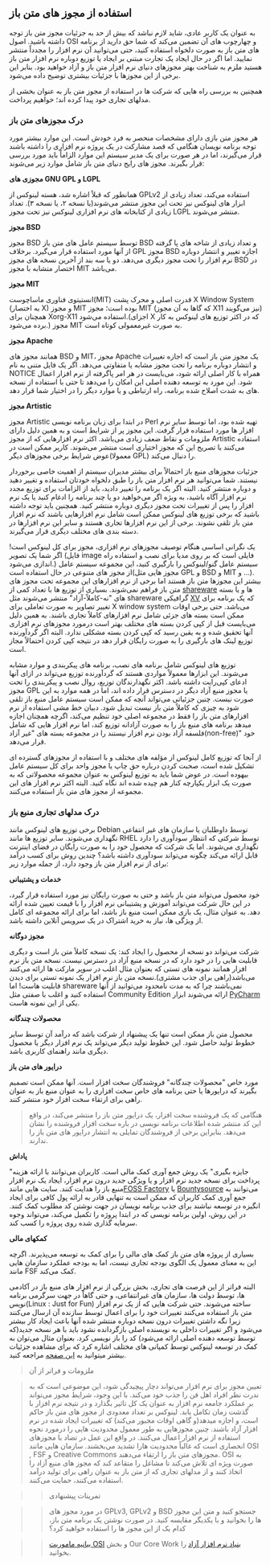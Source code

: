 ## استفاده از مجوز های متن باز

به عنوان یک کاربر عادی، شاید لازم نباشد که بیش از حد به جزئیات مجوز متن باز توجه داشته باشید. اصول OSI و چهارچوب های آن تضمین می‌کند که شما حق دارید از برنامه های متن باز به صورت دلخواه استفاده کنید، حتی می‌توانید آن نرم افزار را مجدداً منتشر نمایید.  اما اگر در حال ایجاد یک تجارت مبتنی بر ایجاد یا توزیع دوباره نرم افزار متن باز هستید ملزم به شناخت بهتر مجوزهای دنیای نرم افزار متن باز و آزاد خواهید بود. بنابر این برخی از این مجوزها با جزئیات بیشتری توضیح داده می‌شود.

همچنین به بررسی راه هایی که شرکت ها در استفاده از مجوز متن باز به عنوان بخشی از مدلهای تجاری خود پیدا کرده اند؛ خواهیم پرداخت.

### درک مجوزهای متن باز

هر مجوز متن بازی دارای مشخصات منحصر به فرد خودش است. این موارد بیشتر مورد توجه برنامه نویسان هنگامی که قصد مشارکت در یک پروژه نرم افزاری را داشته باشند قرار می‌گیرند، اما در هر صورت برای یک مدیر سیستم این موارد الزاماً باید مورد بررسی قرار بگیرند. مجوز های رایج دنیای متن باز شامل موارد زیر می‌شوند:

**مجوزی های GNU GPL و LGPL**

همانطور که قبلاً اشاره شد، هسته لینوکس از GPLv2 استفاده می‌کند، تعداد زیادی از ابزار های لینوکس نیز تحت این مجوز منتشر می‌شوند(یا نسخه ۲، یا نسخه ۳). تعداد زیادی از کتابخانه های نرم افزاری لینوکس نیز تحت مجوز LGPL منتشر می‌شوند.

**مجوز BSD**

مجوز BSD توسط سیستم عامل های متن باز BSD و تعداد زیادی از شاخه های پا گرفته از آنها مورد استفاده قرار می‌گیرد. برخلاف GPL مجوز BSD اجازه تغییر و انتشار دوباره نرم افزار را تحت مجوز دیگری می‌دهد. دو یا سه بند از آخرین نسخه های مجوز BSD در اختصار متشابه با مجوز MIT می‌باشد.

**مجوز MIT**

انستیتوی فناوری ماساچوست(MIT) قدرت اصلی و محرک پشت X Window System (به اختصار X) و مجوز MIT بوده است؛ مجوز MIT (که گاها به آن مجوز X11 نیز می‌گویند) همچنان برای Xorg-X11 استفاده می‌شود.(اجزای X که در اکثر توزیع های لینوکس به کار برده می‌شود.) مجوز MIT به صورت غیرمعمولی کوتاه است.

**مجوز Apache**

همانند مجوز های BSD و MIT، مجوز Apache یک مجوز متن باز است که اجازه تغییرات و انتشار دوباره برنامه را تحت مجوز مشابه یا متفاوتی می‌دهد. اگر یک فایل متنی به نام NOTICE همراه با کار اصلی ارائه شود، می‌بایست در هر امر پاگرفته از نرم افزار اعمال شود. این مورد به توسعه دهنده اصلی این امکان را می‌دهد تا حتی با استفاده از نسخه های به شدت اصلاح شده برنامه، راه ارتباطی و یا موارد دیگر را در اختیار شما قرار دهد.

**مجوز Artistic**

مجوز Artistic در ابتدا برای زبان برنامه نویسی Perl تهیه شده بود، اما توسط سایر نرم افزار ها مورد استفاده قرار گرفت. این مجوز پر از شرایط است و به همین دلیل دارای ملزومات و نقاط ضعف زیادی می‌باشد. اکثر نرم افزارهایی که از مجوز Artistic استفاده می‌کنند با تصریح این که مجوز اختیاری است منتشر می‌شوند. کاربر ممکن است در عوض شرایط برخی مجوزهای دیگر(معمولا GPL) را دنبال می‌کند.


جزئیات مجوزهای منبع باز احتمالاً برای بیشتر مدیران سیستم از اهمیت خاصی برخوردار نیستند. شما می‌توانید هر نرم افزار متن باز را طبق دلخواه خودتان استفاده و تغییر دهید و دوباره منتشر کنید. البته اگر یک برنامه را تغییر دادید، باید از الزامات برای توزیع مجدد نرم افزار آگاه باشید، به ویژه اگر می‌خواهید دو یا چند برنامه را ادغام کنید یا یک نرم افزار را پس از تغییرات تحت مجوز دیگری دوباره منتشر کنید. همچنین باید توجه داشته باشید که برخی توزیع های لینوکس ممکن است شامل نرم افزارهایی باشند که نرم افزار متن باز تلقی نشوند. برخی از این نرم افزارها تجاری هستند و سایر این نرم افزارها در دسته بندی های مختلف دیگری قرار می‌گیرند.


یک نگرانی اساسی هنگام توصیف مجوزهای نرم افزاری، مجوز برای کل لینوکس است! اگر شما یک تصویر (فایل image فایلی است که بر روی مدیا برای نصب و استفاده راه اندازی می‌شود.) سیستم عامل گنو/لینوکس را بارگیری کنید، این مجموعه سیستم عامل از مجوز های متنوعی در حال استفاده است(مجوز هایی مثل GPL و BSD و MIT و ...). بیشتر این مجوزها متن باز هستند اما برخی از نرم افزارهای این مجموعه تحت مجوز های متن باز فراهم نمی‌شوند. بسیاری از توزیع ها با تعداد کمی از [shareware](https://fa.wikipedia.org/wiki/%D9%86%D8%B1%D9%85%E2%80%8C%D8%A7%D9%81%D8%B2%D8%A7%D8%B1_%D9%85%D8%B4%D8%B1%D9%88%D8%B7) ها و یا بسته های "نه-کاملاً-آزاد" منتشر می‌شوند مثل shareware گرافیکی [XV](http://www.trilon.com/xv/) که یک برنامه برای تغییر تصاویر به صورت تعاملی برای X window system می‌باشد. حتی برخی اوقات ممکن است بسته های جزئی شامل نرم افزارهای کاملاً تجاری باشند. به همین دلیل می‌بایست قبل از کپی کردن بسته های مختلف بهتر است درمورد مجوزهای نرم افزاری آنها تحقیق شده و به یقین رسید که کپی کردن بسته مشکلی ندارد. البته اگر گردآورنده توزیع لینک های بارگیری را به صورت رایگان قرار دهد در نتیجه کپی کردن احتمالاً مجاز است.


توزیع های لینوکس شامل برنامه های نصب، برنامه های پیکربندی و موارد مشابه می‌شوند. این ابزارها معمولاً مواردی هستند که گردآورنده توزیع می‌تواند در ازای آنها ادعای کپی‌رایت داشته باشد. اکثر نگهدارندگان توزیع، روال نصب و پیکربندی را تحت مجوز GPL یا مجوز منبع آزاد دیگر در دسترس قرار داده اند، اما در همه موارد به این صورت نیست. چنین جزئیاتی می‌تواند آنچه که ممکن است سیستم عامل منبع باز تلقی شود به چیزی که کاملاً متن باز نیست تبدیل شود. دبیان خط مشی استفاده از نرم افزارهای متن باز را فقط در مجموعه اصلی خود تنظیم می‌کند، اگرچه همچنان اجازه میدهد برنامه های منبع باز را به صورت آزادانه توزیع کند، اما نرم افزار هایی که شامل فلسفه آزاد بودن نرم افزار نیستند را در مجموعه بسته های "غیر آزاد(non-free)" خود قرار می‌دهد.


از آنجا که توزیع کامل لینوکس از مؤلفه های مختلف و با استفاده از مجوزهای گسترده ای تشکیل شده است، صحبت کردن درباره حق چاپ یا مجوز واحد برای کل سیستم عامل بیهوده است. در عوض شما باید به توزیع لینوکس به عنوان مجموعه محصولاتی که به صورت یک ابزار یکپارچه کنار هم چیده شده اند نگاه کنید. البته اکثر نرم افزار های این مجموعه از مجوز های متن باز استفاده می‌کنند.

### درک مدلهای تجاری منبع باز

برخی توزیع های لینوکس مانند Debian توسط داوطلبان یا سازمان های غیر انتفاعی نگهداری می‌شوند. سایر توزیع ها مانند RHEL توسط شرکتی که انتظار سودآوری را دارد نگهداری می‌شوند. اما یک شرکت که محصول خود را به صورت رایگان در فضای اینترنت قابل ارائه می‌کند چگونه می‌تواند سودآوری داشته باشد؟ چندین روش برای کسب درآمد برای از نرم افزار متن باز وجود دارد، از جمله موارد زیر:

**خدمات و پشتیبانی**

خود محصول می‌تواند متن باز باشد و حتی به صورت رایگان نیز مورد استفاده قرار گیرد، در این حال شرکت می‌تواند آموزش و پشتیبانی نرم افزار را با قیمت تعیین شده ارائه دهد. به عنوان مثال، یک بازی ممکن است منبع باز باشد، اما برای ارائه مجموعه ای کامل از ویژگی ها، نیاز به خرید اشتراک در یک سرویس آنلاین داشته باشد.

**مجوز دوگانه**

شرکت می‌تواند دو نسخه از محصول را ایجاد کند: یک نسخه کاملاً متن باز است و دیگری قابلیت هایی را در خود دارد که در نسخه منبع آزاد در دسترس نیست. نسخه متن باز نرم افزار همانند نمونه های تستی که بعنوان مثال اغلب در سوپر مارکت ها ارائه می‌کنند می‌باشد(راهی برای جذب مشتری).نسخه متن باز نرم افزار یک نمونه تستی برای دیدن قابلیت هاست! اما shareware نمی‌باشند چرا که به مدت نامحدود می‌توانید از آنها استفاده کنید و اغلب با صفتی مثل Community Edition ارائه می‌شوند ابزار [PyCharm](https://www.jetbrains.com/pycharm/download/#section=linux) یکی از این نمونه هاست.

**محصولات چندگانه**

محصول متن باز ممکن است تنها یک پیشنهاد از شرکت باشد که درآمد آن توسط سایر خطوط تولید حاصل شود. این خطوط تولید دیگر می‌تواند یک نرم افزار دیگر یا محصول دیگری مانند راهنمای کاربری باشد.

**درایور های متن باز**

مورد خاص "محصولات چندگانه" فروشندگان سخت افزار است. آنها ممکن است تصمیم بگیرند که درایورها یا حتی برنامه های خاص سخت افزاری را به عنوان منبع باز به عنوان راهی برای ارتقاء سخت افزار خود منتشر کنند.

> هنگامی که یک فروشنده سخت افزار، یک درایور متن باز را منتشر می‌کند، در واقع این کد منتشر شده اطلاعات برنامه نویسی در باره سخت افزار فروشنده را نشان می‌دهد. بنابراین برخی از فروشندگان تمایلی به انتشار درایور های متن باز را ندارند.

**پاداش**

"جایزه بگیری" یک روش جمع آوری کمک مالی است. کاربران می‌توانند با ارائه هزینه پرداخت برای نسخه جدید نرم افزار و یا ویژگی جدید درون نرم افزار، ایجاد یک نرم افزار منبع باز را هدایت کنند. سایت هایی مانند[FOSS Factory](http://www.fossfactory.org/) یا [Bountysource](https://www.bountysource.com/) می‌توانند به جمع آوری کمک کاربران که ممکن است به تنهایی قادر به ارائه پول کافی برای ایجاد انگیزه در توسعه نباشند برای جذب برنامه نویسان در جهت نوشتن کد مطلوب کمک کنند. در این روش، اولین برنامه نویسی که در ابتدا پروژه را تکمیل می‌کند، می‌تواند وجوه سرمایه گذاری شده روی پروژه را کسب کند.

**کمکهای مالی**

بسیاری از پروژه های متن باز کمک های مالی را برای کمک به توسعه می‌پذیرند. اگرچه این به معنای معمول یک الگوی بودجه تجاری نیست، اما به بودجه عملکرد سازمان هایی مانند FSF کمک می‌کند.


البته فراتر از این فرصت های تجاری، بخش بزرگی از نرم افزار های منبع باز در آکادمی ها، توسط دولت ها، سازمان های غیرانتفاعی، و حتی گاهاً در جهت سرگرمی برنامه نویس(Linux : Just for Fun) ساخته می‌شوند. حتی شرکت هایی که از یک نرم افزار متن باز استفاده می‌کنند تغییرات خود را برای اعمال توسط سازنده آن ارسال می‌کنند زیرا نگه داشتن تغییرات درون نسخه دوباره منتشر شده آنها باعث ایجاد کار بیشتر می‌شود و اگر تغییرات داخلی به نویسنده اصلی بازگردانده نشود باید با هر نسخه جدید(که توسط توسعه دهنده اصلی ارائه می‌شود) کد را باز نویسی کرد. بعنوان مثال می‌توان به کمک در توسعه لینوکس توسط کمپانی های مختلف اشاره کرد که برای مشاهده جزئیات بیشتر میتوانید به [این صفحه](https://www.linuxfoundation.org/blog/2016/08/the-top-10-developers-and-companies-contributing-to-the-linux-kernel-in-2015-2016/) مراجعه کنید.


> ملزومات و فراتر از آن

> تعیین مجوز برای نرم افزار می‌تواند دچار پیچیدگی شود، این موضوعی است که به ندرت نظر افراد اهل فن را جذب خود می‌کند. با این وجود، شرایط مجوز می‌تواند بر عملکرد جامعه نرم افزار به عنوان یک کل تاثیر بگذارد و در نتیجه نرم افزار با گذشت زمان تکامل یابد. لینوکس بر تعداد معدودی از مجوز های متن باز حاکم است، و اجازه میدهد(و گاهی اوقات مجبور می‌کند) که تغییرات ایجاد شده در نرم افزار آزاد باشند. چنین مجوزهایی به طور معمول محدودیت هایی را درمورد نحوه استفاده از نرم افزار اعمال می‌کنند. در واقع این عمل در تضاد با مجوزهای انحصاری است که غالباً محدودیت هارا تشدید می‌بخشند. سازمان هایی مانند OSI , FSF و Creative Commons مجوزهای متن باز را ارتقاء می‌دهند. OSI به صورت ویژه ای تلاش می‌کند تا مشاغل را متقاعد کند که مجوز های منبع آزاد را اتخاذ کنند و از مدلهای تجاری که از متن باز به عنوان راهی برای تولید درآمد استفاده می‌کنند، حمایت می‌کنند.

>> تمرینات پیشنهادی

>> در مورد مجوز های GPLv3, GPLv2 و BSD جستجو کنید و متن این مجوز ها را بخوانید و با یکدیگر مقایسه کنید. در صورت نوشتن یک برنامه متن باز، کدام یک از این مجوز ها را استفاده خواهید کرد؟

>> [بیانیه ماموریت OSI](https://opensource.org/about)  و بخش Our Core Work [بنیاد نرم افزار آزاد](https://www.fsf.org/about) را بخوانید.
